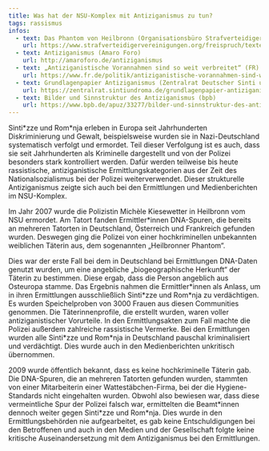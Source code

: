 ```yaml
---
title: Was hat der NSU-Komplex mit Antiziganismus zu tun?
tags: rassismus
infos:
  - text: Das Phantom von Heilbronn (Organisationsbüro Strafverteidigervereinigungen)
    url: https://www.strafverteidigervereinigungen.org/freispruch/texte/lipphardt_h11_phantom.html
  - text: Antiziganismus (Amaro Foro)
    url: http://amaroforo.de/antiziganismus
  - text: „Antiziganistische Vorannahmen sind so weit verbreitet“ (FR)
    url: https://www.fr.de/politik/antiziganistische-vorannahmen-sind-weit-verbreitet-11945882.html
  - text: Grundlagenpapier Antiziganismus (Zentralrat Deutscher Sinti und Roma)
    url: https://zentralrat.sintiundroma.de/grundlagenpapier-antiziganismus/
  - text: Bilder und Sinnstruktur des Antiziganismus (bpb)
    url: https://www.bpb.de/apuz/33277/bilder-und-sinnstruktur-des-antiziganismus?p=all
---
```


Sinti\*zze und Rom\*nja erleben in Europa seit Jahrhunderten Diskriminierung und Gewalt, beispielsweise wurden sie in Nazi-Deutschland systematisch verfolgt und ermordet. Teil dieser Verfolgung ist es auch, dass sie seit Jahrhunderten als Kriminelle dargestellt und von der Polizei besonders stark kontrolliert werden. Dafür werden teilweise bis heute rassistische, antiziganistische Ermittlungskategorien aus der Zeit des Nationalsozialismus bei der Polizei weiterverwendet. Dieser strukturelle Antiziganismus zeigte sich auch bei den Ermittlungen und Medienberichten im NSU-Komplex.

Im Jahr 2007 wurde die Polizistin Michèle Kiesewetter in Heilbronn vom NSU ermordet. Am Tatort fanden Ermittler\*innen DNA-Spuren, die bereits an mehreren Tatorten in Deutschland, Österreich und Frankreich gefunden wurden. Deswegen ging die Polizei von einer hochkriminellen unbekannten weiblichen Täterin aus, dem sogenannten „Heilbronner Phantom“.

Dies war der erste Fall bei dem in Deutschland bei Ermittlungen DNA-Daten genutzt wurden, um eine angebliche „biogeographische Herkunft“ der Täterin zu bestimmen. Diese ergab, dass die Person angeblich aus Osteuropa stamme. Das Ergebnis nahmen die Ermittler\*innen als Anlass, um in ihren Ermittlungen ausschließlich Sinti\*zze und Rom\*nja zu verdächtigen. Es wurden Speichelproben von 3000 Frauen aus diesen Communities genommen. Die Täterinnenprofile, die erstellt wurden, waren voller antiziganistischer Vorurteile. In den Ermittlungsakten zum Fall machte die Polizei außerdem zahlreiche rassistische Vermerke. Bei den Ermittlungen wurden alle Sinti\*zze und Rom\*nja in Deutschland pauschal kriminalisiert und verdächtigt. Dies wurde auch in den Medienberichten unkritisch übernommen.

2009 wurde öffentlich bekannt, dass es keine hochkriminelle Täterin gab. Die DNA-Spuren, die an mehreren Tatorten gefunden wurden, stammten von einer Mitarbeiterin einer Wattestäbchen-Firma, bei der die Hygiene-Standards nicht eingehalten wurden. Obwohl also bewiesen war, dass diese vermeintliche Spur der Polizei falsch war, ermittelten die Beamt\*innen dennoch weiter gegen Sinti\*zze und Rom\*nja. Dies wurde in den Ermittlungsbehörden nie aufgearbeitet, es gab keine Entschuldigungen bei den Betroffenen und auch in den Medien und der Gesellschaft folgte keine kritische Auseinandersetzung mit dem Antiziganismus bei den Ermittlungen.

